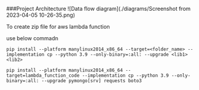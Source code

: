 ###Project Architecture
![Data flow diagram](./diagrams/Screenshot from 2023-04-05 10-26-35.png)



To create zip file for aws lambda function 

use below commadn

```commandline
pip install --platform manylinux2014_x86_64 --target=<folder_name> --implementation cp --python 3.9 --only-binary=:all: --upgrade <lib1> <lib2>
```

```
pip install --platform manylinux2014_x86_64 --target=lambda_function_code --implementation cp --python 3.9 --only-binary=:all: --upgrade pymongo[srv] requests boto3
```
